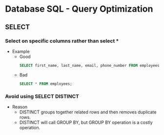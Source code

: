 # Database SQL - Query Optimization

## SELECT
### Select on specific columns rather than select *
- Example
   - Good
     ```sql
     SELECT first_name, last_name, email, phone_number FROM employees;
     ```
   - Bad
     ```sql
     SELECT * FROM employees;
     ```
### Avoid using SELECT DISTINCT
- Reason
   - DISTINCT groups together related rows and then removes duplicate rows.
   - DISTINCT will call GROUP BY, but GROUP BY operation is a costly operation.
